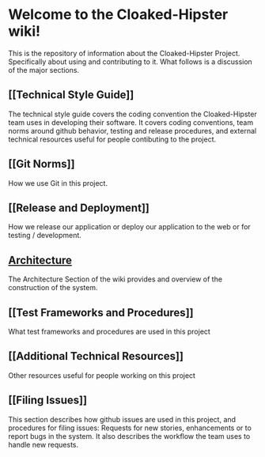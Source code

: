 Welcome to the Cloaked-Hipster wiki!
====================================
This is the repository of information about the Cloaked-Hipster Project.  Specifically about using and contributing to it.   What follows is a discussion of the major sections.

[[Technical Style Guide]]
---------------------
The technical style guide covers the coding convention the Cloaked-Hipster team uses in developing their software.  It covers coding conventions, team norms around github behavior, testing and release procedures, and external technical resources useful for people contibuting to the project.


[[Git Norms]]
------------
How we use Git in this project.


[[Release and Deployment]]
-------
How we release our application or deploy our application to the web or for testing / development.


[Architecture](Architecture-and-Development-Environment-Assumptions#development-environment-assumptions)
------------
The Architecture Section of the wiki provides and overview of the construction of the system.

[[Test Frameworks and Procedures]]
------
What test frameworks and procedures are used in this project

[[Additional Technical Resources]]
--------
Other resources useful for people working on this project

[[Filing Issues]]
-------------
This section describes how github issues are used in this project, and procedures for filing issues:  Requests for new stories, enhancements or to report bugs in the system.   It also describes the workflow the team uses to handle new requests.
